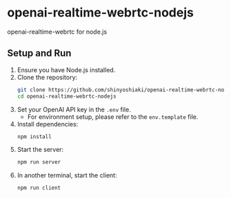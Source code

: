 # openai-realtime-webrtc-nodejs
openai-realtime-webrtc for node.js

## Setup and Run

1. Ensure you have Node.js installed.
2. Clone the repository:
    ```sh
    git clone https://github.com/shinyoshiaki/openai-realtime-webrtc-nodejs.git
    cd openai-realtime-webrtc-nodejs
    ```
3. Set your OpenAI API key in the `.env` file.
    - For environment setup, please refer to the `env.template` file.
4. Install dependencies:
    ```sh
    npm install
    ```
5. Start the server:
    ```sh
    npm run server
    ```
6. In another terminal, start the client:
    ```sh
    npm run client
    ```
